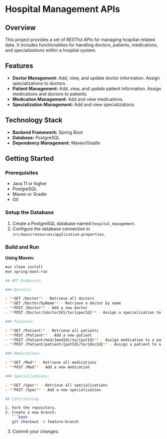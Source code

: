 # Hospital Management APIs

## Overview

This project provides a set of RESTful APIs for managing hospital-related data. It includes functionalities for handling doctors, patients, medications, and specializations within a hospital system.

## Features

- **Doctor Management:** Add, view, and update doctor information. Assign specializations to doctors.
- **Patient Management:** Add, view, and update patient information. Assign medications and doctors to patients.
- **Medication Management:** Add and view medications.
- **Specialization Management:** Add and view specializations.

## Technology Stack

- **Backend Framework:** Spring Boot
- **Database:** PostgreSQL
- **Dependency Management:** Maven/Gradle

## Getting Started

### Prerequisites

- Java 11 or higher
- PostgreSQL
- Maven or Gradle
- Git

### Setup the Database

1. Create a PostgreSQL database named `hospital_management`.
2. Configure the database connection in `src/main/resources/application.properties`.

### Build and Run

**Using Maven:**

```bash
mvn clean install
mvn spring-boot:run

## API Endpoints

### Doctors:

- **GET /Doctor** - Retrieve all doctors
- **GET /Doctor/byName** - Retrieve a doctor by name
- **POST /Doctor** - Add a new doctor
- **POST /Doctor/{doctorId}/to/{specId}** - Assign a specialization to a doctor

### Patients:

- **GET /Patient** - Retrieve all patients
- **POST /Patient** - Add a new patient
- **POST /Patient/med/{medId}/to/{patId}** - Assign medication to a patient
- **POST /Patient/patient/{patId}/to/{docId}** - Assign a patient to a doctor

### Medications:

- **GET /Med** - Retrieve all medications
- **POST /Med** - Add a new medication

### Specializations:

- **GET /Spec** - Retrieve all specializations
- **POST /Spec** - Add a new specialization

## Contributing

1. Fork the repository.
2. Create a new branch:
   ```bash
   git checkout -b feature-branch
```
3. Commit your changes:


